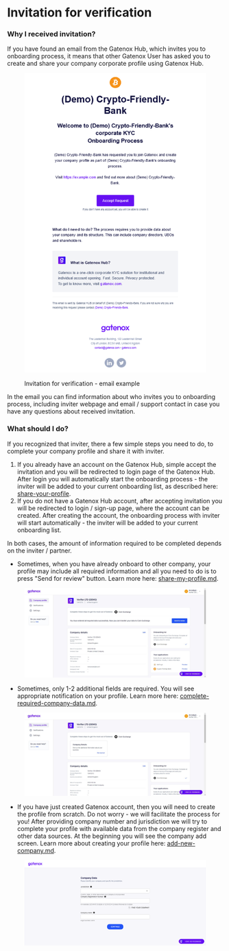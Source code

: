 # Invitation for verification

### Why I received invitation?

If you have found an email from the Gatenox Hub, which invites you to onboarding process, it means that other Gatenox User has asked you to create and share your company corporate profile using Gatenox Hub.

<figure><img src="../../Images/email_invitation.png" alt=""><figcaption><p>Invitation for verification - email example</p></figcaption></figure>

In the email you can find information about who invites you to onboarding process, including inviter webpage and email / support contact in case you have any questions about received invitation.

### What should I do?

If you recognized that inviter, there a few simple steps you need to do, to complete your company profile and share it with inviter.

1. If you already have an account on the Gatenox Hub, simple accept the invitation and you will be redirected to login page of the Gatenox Hub. After login you will automatically start the onboarding process - the inviter will be added to your current onboarding list, as described here: [share-your-profile](../../gatenox-guide/share-your-profile/ "mention").
2. If you do not have a Gatenox Hub account, after accepting invitation you will be redirected to login / sign-up page, where the account can be created. After creating the account, the onboarding process with inviter will start automatically - the inviter will be added to your current onboarding list.

In both cases, the amount of information required to be completed depends on the inviter / partner.

* Sometimes, when you have already onboard to other company, your profile may include all required information and all you need to do is to press "Send for review" button. Learn more here: [share-my-profile.md](../share-company-profile/share-my-profile.md "mention").

<figure><img src="../../Images/Current_onboarding_OK.png" alt=""><figcaption></figcaption></figure>

* Sometimes, only 1-2 additional fields are required. You will see appropriate notification on your profile. Learn more here: [complete-required-company-data.md](../share-company-profile/complete-required-company-data.md "mention").

<figure><img src="../../Images/Current_onboarding_missing.png" alt=""><figcaption></figcaption></figure>

* If you have just created Gatenox account, then you will need to create the profile from scratch. Do not worry - we will facilitate the process for you! After providing company number and jurisdiction we will try to complete your profile with available data from the company register and other data sources. At the beginning you will see the company add screen. Learn more about creating your profile here: [add-new-company.md](../create-and-complete-company-profile/add-new-company.md "mention").

<figure><img src="../../Images/company_add.png" alt=""><figcaption></figcaption></figure>
